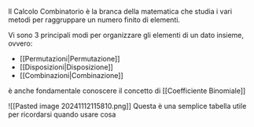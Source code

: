 Il Calcolo Combinatorio è la branca della matematica che studia i vari metodi per raggruppare un numero finito di elementi.

Vi sono 3 principali modi per organizzare gli elementi di un dato insieme, ovvero:

- [[Permutazioni|Permutazione]]
- [[Disposizioni|Disposizione]]
- [[Combinazioni|Combinazione]]

è anche fondamentale conoscere il concetto di [[Coefficiente Binomiale]]


![[Pasted image 20241112115810.png]]
Questa è una semplice tabella utile per ricordarsi quando usare cosa